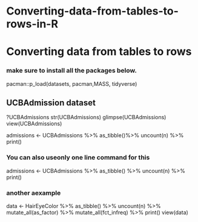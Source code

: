 # Converting-data-from-tables-to-rows-in-R
# Converting data from tables to rows 
### make sure to install all the packages below. 
pacman::p_load(datasets, pacman,MASS, tidyverse)

## UCBAdmission dataset 
?UCBAdmissions
str(UCBAdmissions)
glimpse(UCBAdmissions)
view(UCBAdmissions)


admissions <- UCBAdmissions %>%
  as_tibble()%>%
  uncount(n) %>%
  print()

### You can also useonly one line command for this 
admissions <- UCBAdmissions %>% as_tibble() %>% uncount(n) %>% print()

### another aexample 
data <- HairEyeColor %>% as_tibble() %>% uncount(n) %>% 
  mutate_all(as_factor) %>% mutate_all(fct_infreq) %>% print()
view(data)
